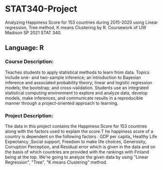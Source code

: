# STAT340-Project
Analyzing Happiness Score for 153 countries during 2015-2020 using Linear regression, Tree method, K means Clustering by R. Coursework of UW Madison SP 2021 STAT 340.
## Language: R
### Course Description:
Teaches students to apply statistical methods to learn from data. Topics include one- and two-sample inference; an introduction to Bayesian inference and associated probability theory; linear and logistic regression models; the bootstrap; and cross-validation. Students use an integrated statistical computing environment to explore and analyze data, develop models, make inferences, and communicate results in a reproducible manner through a project-oriented approach to learning.

### Project Description:
The data in this project contains the Happiness Score for 153 countries along with the factors used to explain the score.T he happiness score of a country is dependent on the following factors : GDP per capita„ Healthy Life Expectancy ,Social support, Freedom to make life choices, Generosity, Corruption Perception, and Residual error which is given in the data and on the basis of which countries are provided with the rankings with Finland being at the top. We're going to analyze the given data by using "Linear Regression", "Tree", "K means Clustering" method.
